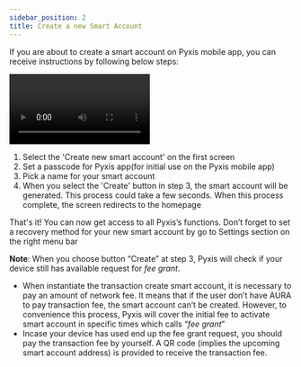 ```yaml
---
sidebar_position: 2
title: Create a new Smart Account
---
```


If you are about to create a smart account on Pyxis mobile app, you can receive instructions by following below steps:

<video controls width="250">
  <source src="/video/pyxis-mobile/Create_SmartAccount.webm" type="video/webm" />
</video>

1. Select the 'Create new smart account' on the first screen
2. Set a passcode for Pyxis app(for initial use on the Pyxis mobile app)
3. Pick a name for your smart account
4. When you select the 'Create' button in step 3, the smart account will be generated. This process could take a few seconds. When this process complete, the screen redirects to the homepage 

That's it! You can now get access to all Pyxis’s functions. Don’t forget to set a recovery method for your new smart account by go to Settings section on the right menu bar

**Note**: When you choose button “Create” at step 3, Pyxis will check if your device still has available request for *fee grant*. 

- When instantiate the transaction create smart account, it is necessary to  pay an amount of network fee. It means that if the user don’t have AURA to pay transaction fee, the smart account can’t be created. However, to convenience this process, Pyxis will cover the initial fee to activate smart account in specific times which calls “*fee grant*”
- Incase your device has used end up the fee grant request, you should pay the transaction fee by yourself. A QR code (implies the upcoming smart account address) is provided to receive the transaction fee.

